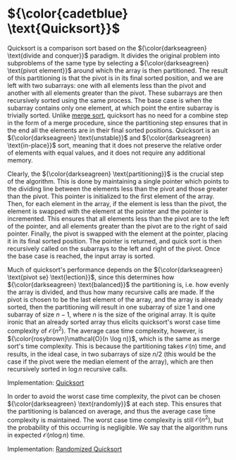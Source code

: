 # ${\color{cadetblue} \text{Quicksort}}$

Quicksort is a comparison sort based on the ${\color{darkseagreen} \text{divide and conquer}}$ paradigm. It divides the original problem into subproblems of the same type by selecting a ${\color{darkseagreen} \text{pivot element}}$ around which the array is then partitioned. The result of this partitioning is that the pivot is in its final sorted position, and we are left with two subarrays: one with all elements less than the pivot and another with all elements greater than the pivot. These subarrays are then recursively sorted using the same process. The base case is when the subarray contains only one element, at which point the entire subarray is trivially sorted. Unlike [merge sort](https://github.com/pl3onasm/CLRS/tree/main/algorithms/sorting/merge-sort), quicksort has no need for a combine step in the form of a merge procedure, since the partitioning step ensures that in the end all the elements are in their final sorted positions. Quicksort is an ${\color{darkseagreen} \text{unstable}}$ and ${\color{darkseagreen} \text{in-place}}$ sort, meaning that it does not preserve the relative order of elements with equal values, and it does not require any additional memory.

Clearly, the ${\color{darkseagreen} \text{partitioning}}$  is the crucial step of the algorithm. This is done by maintaining a single pointer which points to the dividing line between the elements less than the pivot and those greater than the pivot. This pointer is initialized to the first element of the array. Then, for each element in the array, if the element is less than the pivot, the element is swapped with the element at the pointer and the pointer is incremented. This ensures that all elements less than the pivot are to the left of the pointer, and all elements greater than the pivot are to the right of said pointer. Finally, the pivot is swapped with the element at the pointer, placing it in its final sorted position. The pointer is returned, and quick sort is then recursively called on the subarrays to the left and right of the pivot. Once the base case is reached, the input array is sorted.

Much of quicksort's performance depends on the ${\color{darkseagreen} \text{pivot se} \text{lection}}$, since this determines how ${\color{darkseagreen} \text{balanced}}$ the partitioning is, i.e. how evenly the array is divided, and thus how many recursive calls are made. If the pivot is chosen to be the last element of the array, and the array is already sorted, then the partitioning will result in one subarray of size $1$ and one subarray of size $n-1$, where $n$ is the size of the original array. It is quite ironic that an already sorted array thus elicits quicksort's worst case time complexity of $\mathcal{O}(n^2)$. The average case time complexity, however, is ${\color{rosybrown}\mathcal{O}(n \log n)}$, which is the same as merge sort's time complexity. This is because the partitioning takes $\mathcal{O}(n)$ time, and results, in the ideal case, in two subarrays of size $n/2$ (this would be the case if the pivot were the median element of the array), which are then recursively sorted in $\log n$ recursive calls.

Implementation: [Quicksort](https://github.com/pl3onasm/CLRS/tree/main/algorithms/sorting/quick-sort/quicksort.c)

In order to avoid the worst case time complexity, the pivot can be chosen ${\color{darkseagreen} \text{randomly}}$ at each step. This ensures that the partitioning is balanced on average, and thus the average case time complexity is maintained. The worst case time complexity is still $\mathcal{O}(n^2)$, but the probability of this occurring is negligible. We say that the algorithm runs in expected $\mathcal{O}(n \log n)$ time.

Implementation: [Randomized Quicksort](https://github.com/pl3onasm/CLRS/tree/main/algorithms/sorting/quick-sort/randomqsort.c)
